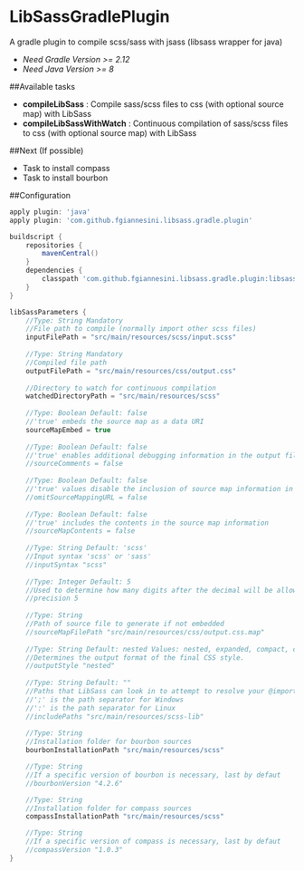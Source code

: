 # LibSassGradlePlugin
A gradle plugin to compile scss/sass with jsass (libsass wrapper for java)
- _Need Gradle Version >= 2.12_
- _Need Java Version >= 8_

##Available tasks
- **compileLibSass** : Compile sass/scss files to css (with optional source map) with LibSass
- **compileLibSassWithWatch** : Continuous compilation of sass/scss files to css (with optional source map) with LibSass

##Next (If possible)
- Task to install compass
- Task to install bourbon

##Configuration

```groovy
apply plugin: 'java'
apply plugin: 'com.github.fgiannesini.libsass.gradle.plugin'

buildscript {
    repositories {
        mavenCentral()
    }
    dependencies {
        classpath 'com.github.fgiannesini.libsass.gradle.plugin:libsass-gradle-plugin:+'
    }
}

libSassParameters {
	//Type: String Mandatory
	//File path to compile (normally import other scss files)
	inputFilePath = "src/main/resources/scss/input.scss"
	
	//Type: String Mandatory
	//Compiled file path
	outputFilePath = "src/main/resources/css/output.css"
	
	//Directory to watch for continuous compilation 	
	watchedDirectoryPath = "src/main/resources/scss"
	
	//Type: Boolean Default: false
	//'true' embeds the source map as a data URI
	sourceMapEmbed = true
	
	//Type: Boolean Default: false
	//'true' enables additional debugging information in the output file as CSS comments 
	//sourceComments = false
	
	//Type: Boolean Default: false 
	//'true' values disable the inclusion of source map information in the output file
	//omitSourceMappingURL = false
	
	//Type: Boolean Default: false
	//'true' includes the contents in the source map information
	//sourceMapContents = false
	
	//Type: String Default: 'scss'
	//Input syntax 'scss' or 'sass'
	//inputSyntax "scss"
	
	//Type: Integer Default: 5
	//Used to determine how many digits after the decimal will be allowed. For instance, if you had a decimal number of 1.23456789 and a precision of 5, the result will be 1.23457 in the final CSS.
	//precision 5
	
	//Type: String 
	//Path of source file to generate if not embedded
	//sourceMapFilePath "src/main/resources/css/output.css.map"
	
	//Type: String Default: nested Values: nested, expanded, compact, compressed
	//Determines the output format of the final CSS style.
	//outputStyle "nested"
	
	//Type: String Default: ""
	//Paths that LibSass can look in to attempt to resolve your @import declarations. When using data, it is recommended that you use this. 
	//';' is the path separator for Windows
	//':' is the path separator for Linux
	//includePaths "src/main/resources/scss-lib"
	
	//Type: String
	//Installation folder for bourbon sources
	bourbonInstallationPath "src/main/resources/scss"

	//Type: String
	//If a specific version of bourbon is necessary, last by defaut
	//bourbonVersion "4.2.6"

	//Type: String
	//Installation folder for compass sources
	compassInstallationPath "src/main/resources/scss"

	//Type: String
	//If a specific version of compass is necessary, last by defaut
	//compassVersion "1.0.3"
}
```

